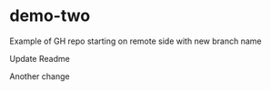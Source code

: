 # demo-two
Example of GH repo starting on remote side with new branch name

Update Readme


Another change 
